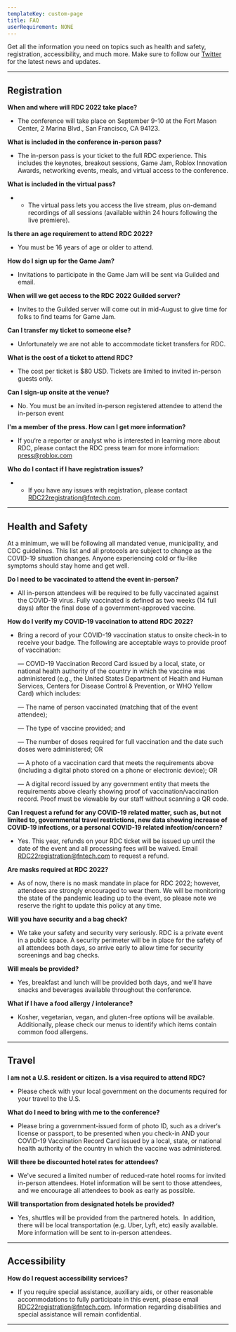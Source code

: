 ```yaml
---
templateKey: custom-page
title: FAQ
userRequirement: NONE
---
```

Get all the information you need on topics such as health and safety, registration, accessibility, and much more. Make sure to follow our [Twitter](https://twitter.com/robloxdevrel) for the latest news and updates.

- - -

## Registration

**When and where will RDC 2022 take place?**

* The conference will take place on September 9-10 at the Fort Mason Center, 2 Marina Blvd., San Francisco, CA 94123.

**What is included in the conference in-person pass?**

* The in-person pass is your ticket to the full RDC experience. This includes the keynotes, breakout sessions, Game Jam, Roblox Innovation Awards, networking events, meals, and virtual access to the conference.

**What is included in the virtual pass?**

* * The virtual pass lets you access the live stream, plus on-demand recordings of all sessions (available within 24 hours following the live premiere).

**Is there an age requirement to attend RDC 2022?**

* You must be 16 years of age or older to attend.

**How do I sign up for the Game Jam?**

* Invitations to participate in the Game Jam will be sent via Guilded and email.

**When will we get access to the RDC 2022 Guilded server?**

* Invites to the Guilded server will come out in mid-August to give time for folks to find teams for Game Jam.

**Can I transfer my ticket to someone else?** 

* Unfortunately we are not able to accommodate ticket transfers for RDC.

**What is the cost of a ticket to attend RDC?**

* The cost per ticket is $80 USD. Tickets are limited to invited in-person guests only.

**Can I sign-up onsite at the venue?**

* No. You must be an invited in-person registered attendee to attend the in-person event

**I'm a member of the press. How can I get more information?**

* If you‘re a reporter or analyst who is interested in learning more about RDC, please contact the RDC press team for more information: [press@roblox.com](mailto:press@roblox.com) 

**Who do I contact if I have registration issues?**

* * If you have any issues with registration, please contact [RDC22registration@fntech.com](mailto:RDC22registration@fntech.com).

- - -

## Health and Safety

At a minimum, we will be following all mandated venue, municipality, and CDC guidelines. This list and all protocols are subject to change as the COVID-19 situation changes. Anyone experiencing cold or flu-like symptoms should stay home and get well. 

**Do I need to be vaccinated to attend the event in-person?**

* All in-person attendees will be required to be fully vaccinated against the COVID-19 virus. Fully vaccinated is defined as two weeks (14 full days) after the final dose of a government-approved vaccine.

**How do I verify my COVID-19 vaccination to attend RDC 2022?**

* Bring a record of your COVID-19 vaccination status to onsite check-in to receive your badge. The following are acceptable ways to provide proof of vaccination:

  — COVID-19 Vaccination Record Card issued by a local, state, or national health authority of the country in which the vaccine was administered (e.g., the United States Department of Health and Human Services, Centers for Disease Control & Prevention, or WHO Yellow Card) which includes:

  — The name of person vaccinated (matching that of the event attendee);

  — The type of vaccine provided; and

  — The number of doses required for full vaccination and the date such doses were administered; OR

  — A photo of a vaccination card that meets the requirements above (including a digital photo stored on a phone or electronic device); OR

  — A digital record issued by any government entity that meets the requirements above clearly showing proof of vaccination/vaccination record. Proof must be viewable by our staff without scanning a QR code.

**Can I request a refund for any COVID-19 related matter, such as, but not limited to, governmental travel restrictions, new data showing increase of COVID-19 infections, or a personal COVID-19 related infection/concern?**

* Yes. This year, refunds on your RDC ticket will be issued up until the date of the event and all processing fees will be waived. Email [RDC22registration@fntech.com](mailto:RDC22registration@fntech.com) to request a refund.

**Are masks required at RDC 2022?**

* As of now, there is no mask mandate in place for RDC 2022; however, attendees are strongly encouraged to wear them. We will be monitoring the state of the pandemic leading up to the event, so please note we reserve the right to update this policy at any time.

**Will you have security and a bag check?**

* We take your safety and security very seriously. RDC is a private event in a public space. A security perimeter will be in place for the safety of all attendees both days, so arrive early to allow time for security screenings and bag checks.

**Will meals be provided?**

* Yes, breakfast and lunch will be provided both days, and we’ll have snacks and beverages available throughout the conference.

**What if I have a food allergy / intolerance?** 

* Kosher, vegetarian, vegan, and gluten-free options will be available. Additionally, please check our menus to identify which items contain common food allergens.

- - -

## Travel

**I am not a U.S. resident or citizen. Is a visa required to attend RDC?**

* Please check with your local government on the documents required for your travel to the U.S.

**What do I need to bring with me to the conference?**

* Please bring a government-issued form of photo ID, such as a driver‘s license or passport, to be presented when you check-in AND your COVID-19 Vaccination Record Card issued by a local, state, or national health authority of the country in which the vaccine was administered.

**Will there be discounted hotel rates for attendees?**

* We've secured a limited number of reduced-rate hotel rooms for invited in-person attendees. Hotel information will be sent to those attendees, and we encourage all attendees to book as early as possible.

**Will transportation from designated hotels be provided?**

* Yes, shuttles will be provided from the partnered hotels.  In addition, there will be local transportation (e.g. Uber, Lyft, etc) easily available. More information will be sent to in-person attendees.

- - -

## Accessibility

**How do I request accessibility services?**

* If you require special assistance, auxiliary aids, or other reasonable accommodations to fully participate in this event, please email [RDC22registration@fntech.com](mailto:RDC22registration@fntech.com). Information regarding disabilities and special assistance will remain confidential.

- - -